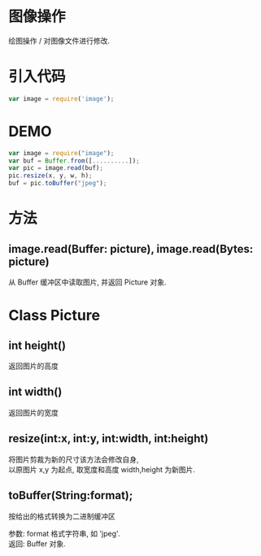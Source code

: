 # 图像操作

绘图操作 / 对图像文件进行修改.


# 引入代码


```javascript
var image = require('image');
```


# DEMO

```javascript
var image = require("image");
var buf = Buffer.from([..........]);
var pic = image.read(buf);
pic.resize(x, y, w, h);
buf = pic.toBuffer("jpeg");
```


# 方法 

## image.read(Buffer: picture), image.read(Bytes: picture)

从 Buffer 缓冲区中读取图片, 并返回 Picture 对象.


# Class Picture

## int height()

返回图片的高度


## int width()

返回图片的宽度


## resize(int:x, int:y, int:width, int:height)

将图片剪裁为新的尺寸该方法会修改自身,  
以原图片 x,y 为起点, 取宽度和高度 width,height 为新图片.


## toBuffer(String:format);

按给出的格式转换为二进制缓冲区

参数: format 格式字符串, 如 'jpeg'.  
返回: Buffer 对象.